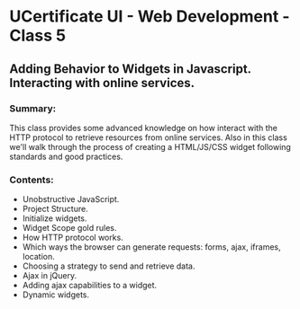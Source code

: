 UCertificate UI - Web Development - Class 5  
===========================================
## Adding Behavior to Widgets in Javascript. Interacting with online services.

### Summary:
This class provides some advanced knowledge on how interact with the HTTP protocol to retrieve resources from online services.
Also in this class we'll walk through the process of creating a HTML/JS/CSS widget following standards and good practices.

### Contents:
- Unobstructive JavaScript.
- Project Structure.
- Initialize widgets.
- Widget Scope gold rules.
- How HTTP protocol works.
- Which ways the browser can generate requests: forms, ajax, iframes, location.
- Choosing a strategy to send and retrieve data.
- Ajax in jQuery.
- Adding ajax capabilities to a widget.
- Dynamic widgets.